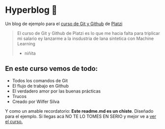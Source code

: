 # Hyperblog 💚
Un blog de ejemplo para el [curso de Git y Github](https://platzi.com/cursos/git-github/ "curso de Git y Github") de [Platzi ](https://platzi.com/ "Platzi ")
>El curso de Git y Github de Platzi es lo que me hacia falta para triplicar mi salario ey lanzarme a la insdustria de lana sintetica con Machine Learning
>- niñita

## En este curso vemos de todo:
* Todos los comandos de Git
* El flujo de trabajo en Github
* El verdadero amor por las buenas prácticas 
* Trucos 
* Creado por Wilfer Silva

Y como un amable recordatorio: **Este readme.md es un chiste**. Diseñado para el ejemplo. Si llegas acá NO TE LO TOMES EN SERIO  y mejor ve a [ver el curso. ](https://platzi.com/cursos/git-github/ "ver el curso. ")
